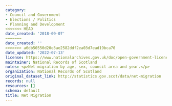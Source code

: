 ```yaml
---
category:
- Council and Government
- Elections / Politics
- Planning and Development
<<<<<<< HEAD
date_created: '2018-09-07'
=======
date_created: ''
>>>>>>> a6db50550d20e3ae2582ddf2ea03d7ead19bca70
date_updated: '2022-07-13'
license: https://www.nationalarchives.gov.uk/doc/open-government-licence/version/3/
maintainer: National Records of Scotland
notes: <p>Net migration by age, sex, council area and year.</p>
organization: National Records of Scotland
original_dataset_link: http://statistics.gov.scot/data/net-migration
records: null
resources: []
schema: default
title: Net Migration
---
```


